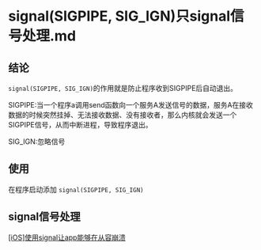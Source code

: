 # signal(SIGPIPE, SIG_IGN)只signal信号处理.md


## 结论

`signal(SIGPIPE, SIG_IGN)`的作用就是防止程序收到SIGPIPE后自动退出。

SIGPIPE:当一个程序a调用send函数向一个服务A发送信号的数据，服务A在接收数据的时候突然挂掉、无法接收数据、没有接收者，那么内核就会发送一个SIGPIPE信号，从而中断进程，导致程序退出。

SIG_IGN:忽略信号

## 使用

在程序启动添加 `signal(SIGPIPE, SIG_IGN)`

## signal信号处理

[[iOS]使用signal让app能够在从容崩溃](https://blog.csdn.net/weixin_30847939/article/details/95544405)


